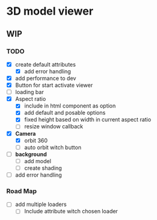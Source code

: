 # 3D model viewer 

## WIP

### TODO

- [x] create default attributes 
  - [x] add error handling
- [x] add performance to dev
- [x] Button for start activate viewer
- [ ] loading bar
- [x] Aspect ratio 
  - [x] include in html component as option
  - [x] add default and posable options
  - [x] fixed height based on width in current aspect ratio
  - [ ] resize window callback
- [x] **Camera**
  - [x] orbit 360
  - [ ] auto orbit witch button
- [ ] **background**
  - [ ] add model 
  - [ ] create shading
- [ ] add error handling 

### Road Map

- [ ] add multiple loaders
  - [ ] Include attribute witch chosen loader